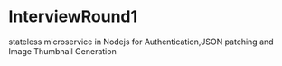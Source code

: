 # InterviewRound1
 stateless microservice in Nodejs for Authentication,JSON patching and Image Thumbnail Generation
